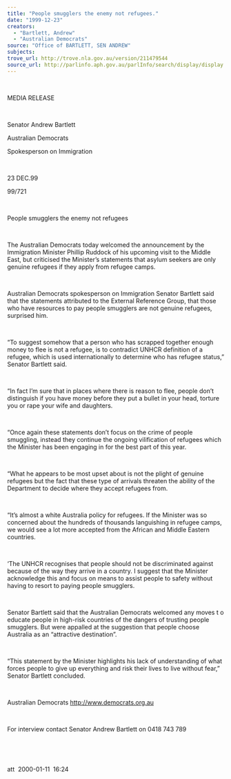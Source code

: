 ```yaml
---
title: "People smugglers the enemy not refugees."
date: "1999-12-23"
creators:
  - "Bartlett, Andrew"
  - "Australian Democrats"
source: "Office of BARTLETT, SEN ANDREW"
subjects:
trove_url: http://trove.nla.gov.au/version/211479544
source_url: http://parlinfo.aph.gov.au/parlInfo/search/display/display.w3p;query=Id%3A%22media/pressrel/74M06%22
---
```


   

  

  MEDIA RELEASE

  

  Senator Andrew Bartlett

  Australian Democrats

  Spokesperson on Immigration

  

 23 DEC.99 

 99/721

  

  People smugglers the enemy not refugees

  

  The Australian Democrats today welcomed the announcement by the Immigration 
Minister Phillip Ruddock of  his upcoming visit to the Middle 
East, but criticised the Minister’s statements that asylum seekers 
are only genuine refugees if they apply from refugee camps.

  

 Australian Democrats spokesperson on Immigration Senator 
Bartlett said that the statements attributed to the External Reference 
Group, that those who have resources to pay people smugglers are not 
genuine refugees, surprised him.

  

 “To suggest somehow that a person who has scrapped 
together enough money to flee is not a refugee, is to contradict UNHCR 
definition of a refugee, which is used internationally to determine 
who has refugee status,” Senator Bartlett said.

  

 “In fact I’m sure that in places where there is 
reason to flee, people don’t distinguish if you have money before 
they put a bullet in your head, torture you or rape your wife and daughters.

  

 “Once again these statements don’t focus on the 
crime of people smuggling, instead they continue the ongoing vilification 
of refugees which the Minister has been engaging in for the best part 
of this year.

  

 “What he appears to be most upset about is not the 
plight of genuine refugees but the fact that these type of arrivals 
threaten the ability of the Department to decide where they accept refugees 
from.

  

 “It’s almost a white Australia policy for refugees. 
If the Minister was so concerned about the hundreds of thousands languishing 
in refugee camps, we would see a lot more accepted from the African 
and Middle Eastern countries.

  

 ‘The UNHCR recognises that people should not be 
discriminated against because of the way they arrive in a country. I 
suggest that the Minister acknowledge this and focus on means to assist 
people to safety without having to resort to paying people smugglers.

  

  Senator Bartlett said that the Australian Democrats welcomed any moves 
t o educate people in high-risk countries of the dangers of trusting 
people smugglers. But were appalled at the suggestion that people choose 
Australia as an “attractive destination”.

  

 “This statement by the Minister highlights his lack 
of understanding of what forces people to give up everything and risk 
their lives to live without fear,” Senator Bartlett concluded.

  

  Australian Democrats     http://www.democrats.org.au  

  

  For interview contact Senator Andrew Bartlett on 0418 743 789

  

  

  att  2000-01-11  16:24

